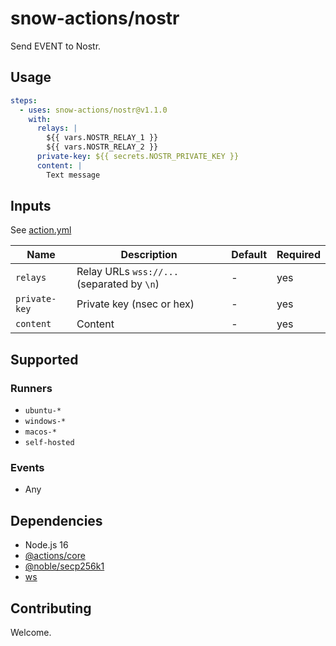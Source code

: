 # snow-actions/nostr

Send EVENT to Nostr.

## Usage

```yml
steps:
  - uses: snow-actions/nostr@v1.1.0
    with:
      relays: |
        ${{ vars.NOSTR_RELAY_1 }}
        ${{ vars.NOSTR_RELAY_2 }}
      private-key: ${{ secrets.NOSTR_PRIVATE_KEY }}
      content: |
        Text message
```

## Inputs

See [action.yml](action.yml)

| Name | Description | Default | Required |
| - | - | - | - |
| `relays` | Relay URLs `wss://...` (separated by `\n`) | - | yes |
| `private-key` | Private key (nsec or hex) | - | yes |
| `content` | Content | - | yes |

## Supported

### Runners

- `ubuntu-*`
- `windows-*`
- `macos-*`
- `self-hosted`

### Events

- Any

## Dependencies

- Node.js 16
- [@actions/core](https://www.npmjs.com/package/@actions/core)
- [@noble/secp256k1](https://www.npmjs.com/package/@noble/secp256k1)
- [ws](https://www.npmjs.com/package/ws)

## Contributing

Welcome.
